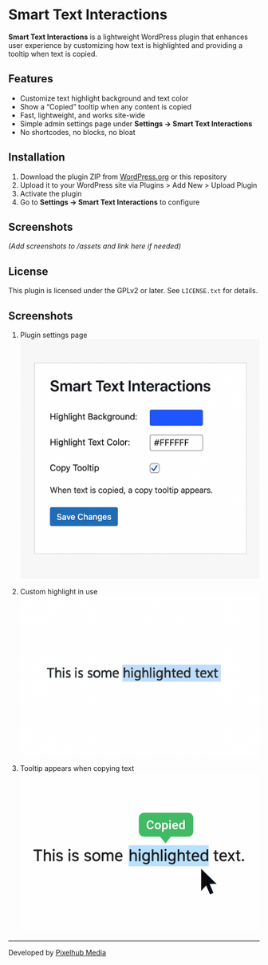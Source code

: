 # Smart Text Interactions

**Smart Text Interactions** is a lightweight WordPress plugin that enhances user experience by customizing how text is highlighted and providing a tooltip when text is copied.

## Features

- Customize text highlight background and text color
- Show a “Copied” tooltip when any content is copied
- Fast, lightweight, and works site-wide
- Simple admin settings page under **Settings → Smart Text Interactions**
- No shortcodes, no blocks, no bloat

## Installation

1. Download the plugin ZIP from [WordPress.org](https://wordpress.org/plugins/smart-text-interactions/) or this repository
2. Upload it to your WordPress site via Plugins > Add New > Upload Plugin
3. Activate the plugin
4. Go to **Settings → Smart Text Interactions** to configure

## Screenshots

_(Add screenshots to /assets and link here if needed)_

## License

This plugin is licensed under the GPLv2 or later. See `LICENSE.txt` for details.

## Screenshots

1. Plugin settings page  
   ![](assets/screenshot-1.png)

2. Custom highlight in use  
   ![](assets/screenshot-2.png)

3. Tooltip appears when copying text  
   ![](assets/screenshot-3.png)


---

Developed by [Pixelhub Media](https://pixelhubmedia.com)
